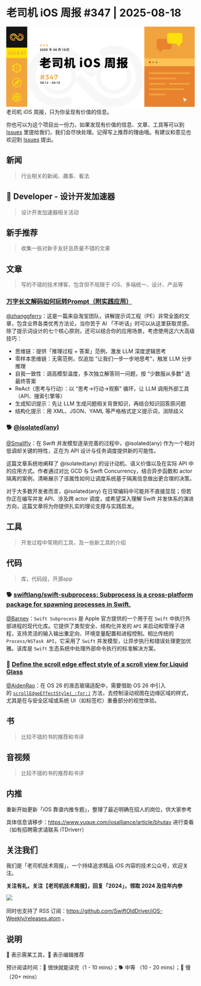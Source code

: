 # 老司机 iOS 周报 #347 | 2025-08-18

![ios-weekly](https://github.com/SwiftOldDriver/iOS-Weekly/blob/master/assets/weekly-header/347.jpg?raw=true)
老司机 iOS 周报，只为你呈现有价值的信息。

你也可以为这个项目出一份力，如果发现有价值的信息、文章、工具等可以到 [Issues](https://github.com/SwiftOldDriver/iOS-Weekly/issues) 里提给我们，我们会尽快处理。记得写上推荐的理由哦。有建议和意见也欢迎到 [Issues](https://github.com/SwiftOldDriver/iOS-Weekly/issues) 提出。

## 新闻

> 行业相关的新闻、趣事、看法

##  Developer - 设计开发加速器

> 设计开发加速器相关活动

## 新手推荐

> 收集一些对新手友好且质量不错的文章

## 文章

> 写的不错的技术博客，包含但不局限于 iOS、多端统一、设计、产品等

### [万字长文解码如何玩转Prompt（附实践应用）](https://mp.weixin.qq.com/s/ad6y-pCe1_PV7iNA7Uh1bg)

[@zhanggferry](zhangferry.com)：这是一篇来自淘宝团队，讲解提示词工程（PE）非常全面的文章，包含业界各类优秀方法论，当你苦于 AI 「不听话」时可以从这里获取灵感。除了提示词设计的七个核心原则，还可以结合你的应用场景，考虑使用这六大高级技巧：

* 思维链：提供「推理过程 + 答案」范例，激发 LLM 深度逻辑思考
* 零样本思维链：无需范例，仅追加 “让我们一步一步地思考”，触发 LLM 分步推理
* 自我一致性：调高模型温度，多次独立解答同一问题，按 “少数服从多数” 选最终答案
* ReAct（思考与行动）：以 “思考→行动→观察” 循环，让 LLM 调用外部工具（API、搜索引擎等）
* 生成知识提示：先让 LLM 生成问题相关背景知识，再结合知识回答原问题
* 结构化提示：用 XML、JSON、YAML 等严格格式定义提示词，消除歧义


### 🐕 [@isolated(any)](https://nshipster.com/isolated-any/)
[@Smallfly](https://github.com/iostalks)：在 Swift 并发模型逐渐完善的过程中，@isolated(any) 作为一个相对低调却关键的特性，正在为 API 设计与任务调度提供新的可能性。

这篇文章系统地阐释了 @isolated(any) 的设计动机、语义价值以及在实际 API 中的应用方式。作者通过对比 GCD 与 Swift Concurrency，结合异步函数和 actor 隔离的案例，清晰展示了该属性如何让调度系统基于隔离信息做出更合理的决策。

对于大多数开发者而言，@isolated(any) 在日常编码中可能并不直接显现；但若你正在编写并发 API、涉及跨 actor 调度，或希望深入理解 Swift 并发体系的演进方向，这篇文章将为你提供扎实的理论支撑与实践启发。


## 工具

> 开发过程中常用的工具，及一些新工具的介绍

## 代码

> 库，代码段，开源app

### 🐕 [swiftlang/swift-subprocess: Subprocess is a cross-platform package for spawning processes in Swift.](https://github.com/swiftlang/swift-subprocess)

[@Barney](https://github.com/BarneyZhaoooo)：`Swift Subprocess` 是 Apple 官方提供的一个用于在 `Swift` 中执行外部进程的现代化库。它提供了类型安全、结构化并发的 `API` 来启动和管理子进程，支持灵活的输入输出重定向、环境变量配置和进程控制。相比传统的 `Process/NSTask API`，它采用了 `Swift` 并发模型，让异步执行和错误处理更加优雅。该库是 `Swift` 生态系统中处理外部命令执行的标准解决方案。

### 🐎 [Define the scroll edge effect style of a scroll view for Liquid Glass](https://www.createwithswift.com/define-the-scroll-edge-effect-style-of-a-scroll-view-for-liquid-glass/)

[@AidenRao](https://weibo.com/AidenRao)：在 OS 26 的液态玻璃适配中，需要借助 OS 26 中引入的 [`scrollEdgeEffectStyle(_:for:)`](https://developer.apple.com/documentation/swiftui/view/scrolledgeeffectstyle(_:for:)?ref=createwithswift.com) 方法，去控制滚动视图在边缘区域的样式，尤其是在与安全区域或系统 UI（如标签栏）重叠部分的视觉体验。

## 书

> 比较不错的书的推荐和书评

## 音视频

> 比较不错的书的推荐和书评

## 内推

重新开始更新「iOS 靠谱内推专题」，整理了最近明确在招人的岗位，供大家参考

具体信息请移步：https://www.yuque.com/iosalliance/article/bhutav 进行查看（如有招聘需求请联系 iTDriverr）

## 关注我们

我们是「老司机技术周报」，一个持续追求精品 iOS 内容的技术公众号，欢迎关注。

**关注有礼，关注【老司机技术周报】，回复「2024」，领取 2024 及往年内参**

![](https://github.com/SwiftOldDriver/iOS-Weekly/blob/master/assets/qrcode_for_wechat.jpg?raw=true)

同时也支持了 RSS 订阅：https://github.com/SwiftOldDriver/iOS-Weekly/releases.atom 。

## 说明

🚧 表示需某工具，🌟 表示编辑推荐

预计阅读时间：🐎 很快就能读完（1 - 10 mins）；🐕 中等 （10 - 20 mins）；🐢 慢（20+ mins）
